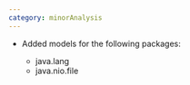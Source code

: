 ```yaml
---
category: minorAnalysis
---
```

* Added models for the following packages:

  * java.lang
  * java.nio.file
